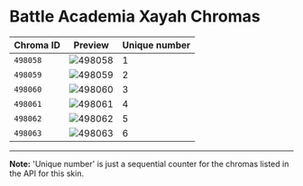 # Battle Academia Xayah Chromas

| Chroma ID | Preview | Unique number |
|---|---|---|
| `498058` | ![498058](https://raw.communitydragon.org/latest/plugins/rcp-be-lol-game-data/global/default/v1/champion-chroma-images/498/498058.png) | 1 |
| `498059` | ![498059](https://raw.communitydragon.org/latest/plugins/rcp-be-lol-game-data/global/default/v1/champion-chroma-images/498/498059.png) | 2 |
| `498060` | ![498060](https://raw.communitydragon.org/latest/plugins/rcp-be-lol-game-data/global/default/v1/champion-chroma-images/498/498060.png) | 3 |
| `498061` | ![498061](https://raw.communitydragon.org/latest/plugins/rcp-be-lol-game-data/global/default/v1/champion-chroma-images/498/498061.png) | 4 |
| `498062` | ![498062](https://raw.communitydragon.org/latest/plugins/rcp-be-lol-game-data/global/default/v1/champion-chroma-images/498/498062.png) | 5 |
| `498063` | ![498063](https://raw.communitydragon.org/latest/plugins/rcp-be-lol-game-data/global/default/v1/champion-chroma-images/498/498063.png) | 6 |

---

**Note:** 'Unique number' is just a sequential counter for the chromas listed in the API for this skin.